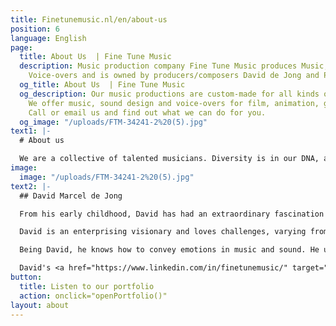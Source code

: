 ```yaml
---
title: Finetunemusic.nl/en/about-us
position: 6
language: English
page:
  title: About Us  | Fine Tune Music
  description: Music production company Fine Tune Music produces Music, Sound and
    Voice-overs and is owned by producers/composers David de Jong and Paul Maaswinkel.
  og_title: About Us  | Fine Tune Music
  og_description: Our music productions are custom-made for all kinds of projects.
    We offer music, sound design and voice-overs for film, animation, games and commercials.
    Call or email us and find out what we can do for you.
  og_image: "/uploads/FTM-34241-2%20(5).jpg"
text1: |-
  # About us

  We are a collective of talented musicians. Diversity is in our DNA, as you can hear from our portfolio. Our team consists of committed professionals. Our job is to create something unique, using our knowledge to comply with your wishes.
image:
  image: "/uploads/FTM-34241-2%20(5).jpg"
text2: |-
  ## David Marcel de Jong

  From his early childhood, David has had an extraordinary fascination for music and sound. Curiosity is one of his driving forces when creating unique compositions, for which his background as a classical pianist is of great value. A keen ear for detail can be heard in his music, for example in the rich, detailed mixes he produces for various music styles.

  David is an enterprising visionary and loves challenges, varying from big commercial projects to experimental collaborations with other artists. As a musical jack-of-all-trades and using several egos, he releases all kinds of music: from heavy electronic music and dark soul to dynamic classical music.

  Being David, he knows how to convey emotions in music and sound. He uses this effectively as a communication tool when turning identity into sound and taking the listener on a journey.

  David's <a href="https://www.linkedin.com/in/finetunemusic/" target="_blank">LinkedIn</a>
button:
  title: Listen to our portfolio
  action: onclick="openPortfolio()"
layout: about
---
```


